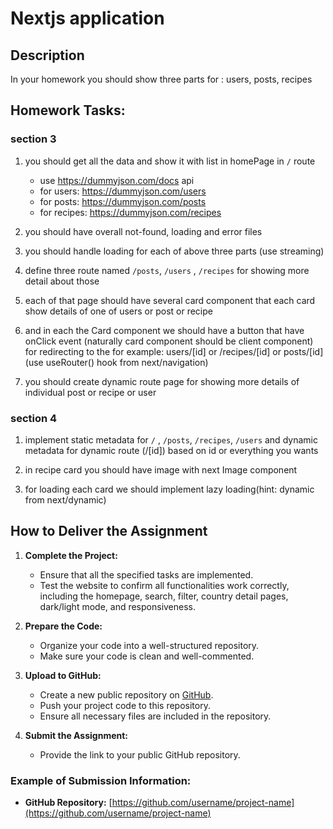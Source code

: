 # Nextjs application

<!-- ![Todo List desktop design](help/design/Screenshot-1.png)
![Todo List mobile design](help/design/Screenshot-3.png) -->

## Description

In your homework you should show three parts for : users, posts, recipes

## Homework Tasks:

### section 3

1. you should get all the data and show it with list in homePage in `/` route
   - use https://dummyjson.com/docs api
   - for users: https://dummyjson.com/users
   - for posts: https://dummyjson.com/posts
   - for recipes: https://dummyjson.com/recipes
2. you should have overall not-found, loading and error files

3. you should handle loading for each of above three parts (use streaming)

4. define three route named `/posts`, `/users` , `/recipes` for showing more detail about those

5. each of that page should have several card component that each card show details of one of users or post or recipe

6. and in each the Card component we should have a button that have onClick event (naturally card component should be client component) for redirecting to the for example: users/[id] or /recipes/[id] or posts/[id](use useRouter() hook from next/navigation)

7. you should create dynamic route page for showing more details of individual post or recipe or user

### section 4

1. implement static metadata for `/` , `/posts`, `/recipes`, `/users` and dynamic metadata for dynamic route (/[id]) based on id or everything you wants

2. in recipe card you should have image with next Image component

3. for loading each card we should implement lazy loading(hint: dynamic from next/dynamic)

## How to Deliver the Assignment

1. **Complete the Project:**

   - Ensure that all the specified tasks are implemented.
   - Test the website to confirm all functionalities work correctly, including the homepage, search, filter, country detail pages, dark/light mode, and responsiveness.

2. **Prepare the Code:**

   - Organize your code into a well-structured repository.
   - Make sure your code is clean and well-commented.

3. **Upload to GitHub:**

   - Create a new public repository on [GitHub](https://github.com/).
   - Push your project code to this repository.
   - Ensure all necessary files are included in the repository.

4. **Submit the Assignment:**
   - Provide the link to your public GitHub repository.

### Example of Submission Information:

- **GitHub Repository:** [https://github.com/username/project-name](https://github.com/username/project-name)
